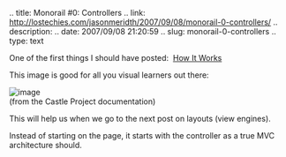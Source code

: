 .. title: Monorail #0: Controllers
.. link: http://lostechies.com/jasonmeridth/2007/09/08/monorail-0-controllers/
.. description: 
.. date: 2007/09/08 21:20:59
.. slug: monorail-0-controllers
.. type: text


One of the first things I should have posted:  [How It Works](http://www.castleproject.org/monorail/documentation/trunk/manual/howitworks.html)

This image is good for all you visual learners out there:

![image](jasonmeridth/files/2011/03Monorail1bControllers_954B/image_thumb.png)   
(from the Castle Project documentation)

This will help us when we go to the next post on layouts (view engines).

Instead of starting on the page, it starts with the controller as a true MVC architecture should.